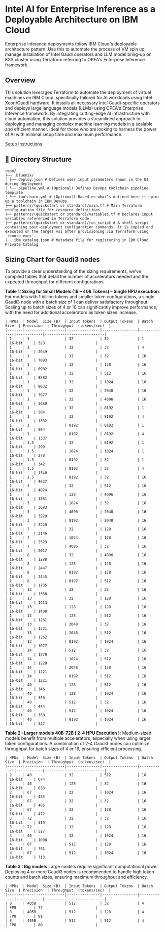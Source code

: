 # Intel AI for Enterprise Inference as a Deployable Architecture on IBM Cloud
Enterprise Inference deployments follow IBM Cloud's deployable architecture pattern .Use this to automate the process of VM spin up, manage installation of Intel Gaudi operators and LLM model bring-up on K8S cluster using Terraform referring to OPEA's Enterprise Inference framework.

## Overview
This solution leverages Terraform to automate the deployment of virtual machines on IBM Cloud, specifically tailored for AI workloads using Intel Xeon/Gaudi hardware. It installs all necessary Intel Gaudi-specific operators and deploys large language models (LLMs) using OPEA's Enterprise Inference framework. By integrating cutting-edge AI infrastructure with cloud automation, this solution provides a streamlined approach to deploying and managing complex machine learning models in a scalable and efficient manner. Ideal for those who are looking to harness the power of AI with minimal setup time and maximum performance.

[Setup Instructions](enterprise_inference.md)

## 📁 Directory Structure
```
repo/
├── .bluemix/
│ ├── deploy.json # Defines user input parameters shown in the UI during deployment
│ └── pipeline.yml # (Optional) Defines DevOps toolchain pipeline template
│ └── toolchain.yml # (Optional) Based on what’s defined here it spins up a toolchain in IBM DevOps
├── patterns/(quickstart or standard)/main.tf # Main Terraform configuration file for resource definitions
├── patterns/(quickstart or standard)/variables.tf # Declares input variables referenced in Terraform code
├── patterns/(quickstart or standard)/run_script # A shell script containing post-deployment configuration commands. It is copied and executed on the target vsi after provisioning via Terraform using `remote-exec`.
├── ibm_catalog.json # Metadata file for registering in IBM Cloud Private Catalog
```

## Sizing Chart for Gaudi3 nodes
To provide a clear understanding of the sizing requirements, we've compiled tables that detail the number of accelerators needed and the expected throughput for different configurations. 

**Table 1: Sizing for Small Models (1B – 40B Tokens) – Single HPU execution**:
For models with 1 billion tokens and smaller token configurations, a single Gaudi3 node with a batch size of 1 can deliver satisfactory throughput. Scaling up to batch sizes of 4 or 16 can significantly improve performance, with the need for additional accelerators as token sizes increase. 

```
| HPUs  | Model  Size (B)  | Input Tokens  | Output Tokens  | Batch Size  | Precision  | Throughput  (tokens/sec)  |
|-------|------------------|---------------|----------------|-------------|------------|---------------------------|
| 1     | 1                | 32            | 32             | 1           | 16-bit     | 528                       |
| 1     | 1                | 32            | 32             | 4           | 16-bit     | 2049                      |
| 1     | 1                | 32            | 32             | 16          | 16-bit     | 7093                      |
| 1     | 1                | 32            | 128            | 16          | 16-bit     | 8902                      |
| 1     | 1                | 32            | 512            | 16          | 16-bit     | 8582                      |
| 1     | 1                | 32            | 1024           | 16          | 16-bit     | 8032                      |
| 1     | 1                | 32            | 2048           | 16          | 16-bit     | 7077                      |
| 1     | 1                | 32            | 4096           | 16          | 16-bit     | 3680                      |
| 1     | 1                | 32            | 8192           | 1           | 16-bit     | 504                       |
| 1     | 1                | 32            | 8192           | 4           | 16-bit     | 1332                      |
| 1     | 1                | 8192          | 8192           | 1           | 16-bit     | 504                       |
| 1     | 1                | 8192          | 8192           | 4           | 16-bit     | 1337                      |
| 1     | 1.5              | 32            | 8192           | 1           | 16-bit     | 299                       |
| 1     | 1.5              | 1024          | 1024           | 1           | 16-bit     | 278                       |
| 1     | 1.5              | 8192          | 32             | 1           | 16-bit     | 342                       |
| 1     | 1.5              | 8192          | 32             | 4           | 16-bit     | 1340                      |
| 1     | 1.5              | 8192          | 32             | 16          | 16-bit     | 4637                      |
| 1     | 3                | 32            | 512            | 16          | 16-bit     | 4074                      |
| 1     | 3                | 128           | 4096           | 16          | 16-bit     | 1861                      |
| 1     | 3                | 1024          | 32             | 16          | 16-bit     | 3683                      |
| 1     | 3                | 4096          | 2048           | 16          | 16-bit     | 3220                      |
| 1     | 3                | 8192          | 2048           | 16          | 16-bit     | 3220                      |
| 1     | 7                | 32            | 128            | 16          | 16-bit     | 2146                      |
| 1     | 7                | 1024          | 128            | 16          | 16-bit     | 2523                      |
| 1     | 7                | 4096          | 32             | 16          | 16-bit     | 2017                      |
| 1     | 8                | 32            | 4096           | 16          | 16-bit     | 1288                      |
| 1     | 8                | 128           | 128            | 16          | 16-bit     | 2447                      |
| 1     | 8                | 8192          | 128            | 16          | 16-bit     | 2445                      |
| 1     | 8                | 8192          | 512            | 16          | 16-bit     | 1735                      |
| 1     | 13               | 32            | 32             | 16          | 16-bit     | 1330                      |
| 1     | 13               | 32            | 128            | 16          | 16-bit     | 1413                      |
| 1     | 13               | 128           | 128            | 16          | 16-bit     | 1408                      |
| 1     | 13               | 128           | 512            | 16          | 16-bit     | 1261                      |
| 1     | 13               | 2048          | 32             | 16          | 16-bit     | 1321                      |
| 1     | 13               | 2048          | 512            | 16          | 16-bit     | 1262                      |
| 1     | 13               | 8192          | 1024           | 16          | 16-bit     | 1077                      |
| 1     | 14               | 512           | 32             | 16          | 16-bit     | 1270                      |
| 1     | 14               | 1024          | 512            | 16          | 16-bit     | 1220                      |
| 1     | 14               | 2048          | 128            | 16          | 16-bit     | 1221                      |
| 1     | 14               | 8192          | 512            | 16          | 16-bit     | 1221                      |
| 1     | 40               | 128           | 512            | 16          | 16-bit     | 346                       |
| 1     | 40               | 128           | 1024           | 16          | 16-bit     | 350                       |
| 1     | 40               | 512           | 32             | 16          | 16-bit     | 444                       |
| 1     | 40               | 512           | 1024           | 16          | 16-bit     | 350                       |
| 1     | 40               | 8192          | 1024           | 16          | 16-bit     | 347                       |
```
**Table 2 : Larger models 40B-72B ( 2-4 HPU Execution )**:
Medium-sized models benefit from multiple accelerators, especially when using larger token configurations. A combination of 2-4 Gaudi3 nodes can optimize throughput for batch sizes of 4 or 16, ensuring efficient processing. 
```
| HPUs  | Model  Size (B)  | Input Tokens  | Output Tokens  | Batch Size  | Precision  | Throughput  (tokens/sec)  |
|-------|------------------|---------------|----------------|-------------|------------|---------------------------|
| 2     | 40               | 32            | 512            | 16          | 16-bit     | 674                       |
| 2     | 40               | 128           | 32             | 16          | 16-bit     | 633                       |
| 2     | 67               | 32            | 1024           | 16          | 16-bit     | 455                       |
| 2     | 67               | 32            | 32             | 16          | 16-bit     | 485                       |
| 2     | 67               | 32            | 128            | 16          | 16-bit     | 472                       |
| 3     | 72               | 32            | 32             | 16          | 16-bit     | 519                       |
| 3     | 72               | 32            | 128            | 16          | 16-bit     | 527                       |
| 4     | 40               | 32            | 1024           | 16          | 16-bit     | 1008                      |
| 4     | 67               | 512           | 128            | 16          | 16-bit     | 741                       |
| 4     | 67               | 512           | 1024           | 16          | 16-bit     | 713                       |
```
**Table 3 : Big models**
Large models require significant computational power. Deploying 4 or more Gaudi3 nodes is recommended to handle high token counts and batch sizes, ensuring maximum throughput and efficiency. 
```
| HPUs  | Model  Size (B)  | Input Tokens  | Output Tokens  | Batch Size  | Precision  | Throughput  (tokens/sec)  |
|-------|------------------|---------------|----------------|-------------|------------|---------------------------|
| 8     | 405B             | 512           | 32             | 4           | FP8        | 77                        |
| 8     | 405B             | 512           | 128            | 4           | FP8        | 81                        |
| 8     | 405B             | 512           | 512            | 4           | FP8        | 80                        |
```
